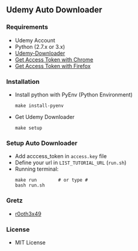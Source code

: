 ## Udemy Auto Downloader

### Requirements
* Udemy Account
* Python (2.7.x or 3.x)
* [Udemy-Downloader](https://github.com/r0oth3x49/udemy-dl)
* [Get Access Token with Chrome](https://github.com/r0oth3x49/udemy-dl/issues/389#issuecomment-492569372)
* [Get Access Token with Firefox](https://github.com/r0oth3x49/udemy-dl/issues/389#issuecomment-491903900)

### Installation
* Install python with PyEnv (Python Environment)

    ```
    make install-pyenv
    ```

* Get Udemy Downloader

    ```
    make setup
    ```

### Setup Auto Downloader
* Add acccess_token in `access.key` file
* Define your url in `LIST_TUTORIAL_URL` (`run.sh`)
* Running terminal:
    ```
    make run        # or type #
    bash run.sh
    ```

### Gretz
* [r0oth3x49](https://github.com/r0oth3x49)

### License
* MIT License